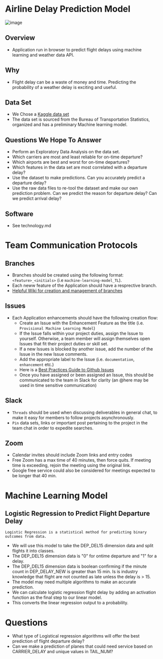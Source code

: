  # Airline Delay Prediction Model
![image](Resources/plane.gif)
## Overview
- Application run in browser to predict flight delays using machine learning and weather data API.

## Why
- Flight delay can be a waste of money and time. Predicting the probability of a weather delay is exciting and useful.

## Data Set
- We Chose a [Kaggle data set](https://www.kaggle.com/datasets/threnjen/2019-airline-delays-and-cancellations)
- The data set is sourced from the Bureau of Transportation Statistics, organized and has a preliminary Machine learning model. 

## Questions We Hope To Answer

- Perform an Exploratory Data Analysis on the data set. 
- Which carriers are most and least reliable for on-time departure? 
- Which airports are best and worst for on-time departures? 
- Which features in the data set are most correlated with a departure delay?
- Use the dataset to make predictions. Can you accurately predict a departure delay?
- Use the raw data files to re-tool the dataset and make our own prediction problem. Can we predict the reason for departure delay? Can we predict arrival delay?


## Software
- See technology.md

# Team Communication Protocols
## Branches
- Branches should be created using the following format: `<feature>_<initials>` (i.e `machine-learning-model_TL`).
- Each neww feature of the Application should have a resprective branch.
- [Helpful Wiki for creation and management of branches](https://github.com/Kunena/Kunena-Forum/wiki/Create-a-new-branch-with-git-and-manage-branches)

## Issues
- Each Application enhancements should have the following creation flow:
  - Create an Issue with the Enhancement Feature as the title (i.e. `Provisional Machine Learning Model`)
  - If the Issue falls within your project duties, assign the Issue to yourself. Otherwise, a team member will assign themselves open Issues that fit their project duties or skill set.  
  - If a new Issues is blocked by another issue, add the number of the Issue in the new Issue comments.  
  - Add the appropriate label to the Issue (i.e. `documentation`, `enhancement` etc.)
  - Here is a [Best Practices Guide to Github Issues](https://docs.github.com/en/issues/tracking-your-work-with-issues/quickstart)
  - Once you have assigned or been assigned an Issue, this should be communicated to the team in Slack for clarity (an @here may be used in time sensitive communication)

## Slack
- `Threads` should be used when discussing deliverables in general chat, to make it easy for members to follow projects asynchronously.
- `Pin` data sets, links or important post pertaining to the project in the team chat in order to expedite searches. 

## Zoom
- Calendar invites should include Zoom links and entry codes
- Free Zoom has a max time of 40 minutes, then force quits. If meeting time is exceeding, rejoin the meeting using the original link.
- Google free service could also be considered for meetings expected to be longer that 40 min.
 
 
 # Machine Learning Model

 ## Logistic Regression to Predict Flight Departure Delay

 `Logistic Regression is a statistical method for predicting binary outcomes from data.`

 - We will use this model to take the DEP_DEL15 dimension data and split flights it into classes.
 - The DEP_DEL15 dimension data is "0" for ontime departure and "1" for a delay.
 - The DEP_DEL15 dimension data is boolean confirming if the minute count in DEP_DELAY_NEW is greater than 15 min. Is is industry knowledge that flight are not counted as late unless the delay is > 15.
 - The model may need multiple algorithms to make an accurate prediction.
 -  We can calculate logistic regression flight delay by adding an activation function as the final step to our linear model.
 - This converts the linear regression output to a probability.
 # Questions
 - What type of Logistical regression algorithms will offer the best prediction of flight departure delay?
 - Can we make a prediction of planes that could need service based on CARRIER_DELAY and unique values in TAIL_NUM?